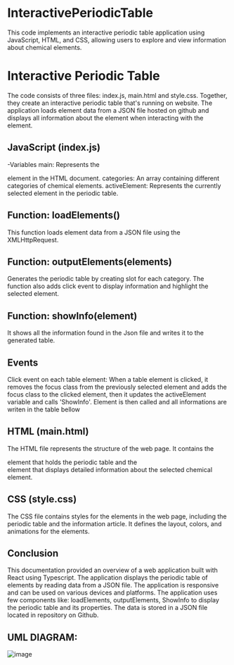 # InteractivePeriodicTable
This code implements an interactive periodic table application using JavaScript, HTML, and CSS, allowing users to explore and view information about chemical elements.

# Interactive Periodic Table
The code consists of three files: index.js, main.html and style.css. Together, they create an interactive periodic table that's running on website. The application loads element data from a JSON file hosted on github and displays all information about the element when interacting with the element.

## JavaScript (index.js)
-Variables
main: Represents the <main> element in the HTML document.
categories: An array containing different categories of chemical elements.
activeElement: Represents the currently selected element in the periodic table.
  
## Function: loadElements()
This function loads element data from a JSON file using the XMLHttpRequest.

## Function: outputElements(elements)
Generates the periodic table by creating slot for each category. The function also adds click event to display information and highlight the selected element.
  
## Function: showInfo(element)
It shows all the information found in the Json file and writes it to the generated table.
  
## Events
Click event on each table element: When a table element is clicked, it removes the focus class from the previously selected element and adds the focus class to the clicked element, then it updates the activeElement variable and calls 'ShowInfo'. Element is then called and all informations are writen in the table bellow

## HTML (main.html)
The HTML file represents the structure of the web page. It contains the <main> element that holds the periodic table and the <article> element that displays detailed information about the selected chemical element.

## CSS (style.css)
The CSS file contains styles for the elements in the web page, including the periodic table and the information article. It defines the layout, colors, and animations for the elements.
  
## Conclusion
This documentation provided an overview of a web application built with React using Typescript. The application displays the periodic table of elements by reading data from a JSON file. The application is responsive and can be used on various devices and platforms. The application uses few components like: loadElements, outputElements, ShowInfo to display the periodic table and its properties. The data is stored in a JSON file located in repository on Github.

  
## UML DIAGRAM:  
  ![image](https://github.com/Dlaby23/InteractivePeriodicTable/assets/107836719/9fadbcff-7ce7-49bc-90f3-d92a5e38d042)


